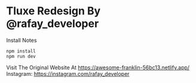 # Tluxe Redesign By @rafay_developer

Install Notes
```
npm install 
npm run dev
```

Visit The Original Website At  https://awesome-franklin-56bc13.netlify.app/  
Instagram:  https://instagram.com/rafay_developer


